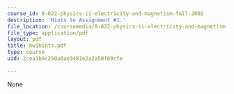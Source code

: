 ```yaml
---
course_id: 8-022-physics-ii-electricity-and-magnetism-fall-2002
description: 'Hints to Assignment #1.'
file_location: /coursemedia/8-022-physics-ii-electricity-and-magnetism-fall-2002/2cea1b9c250a0ae3481e2a2a50f09cfe_hw1hints.pdf
file_type: application/pdf
layout: pdf
title: hw1hints.pdf
type: course
uid: 2cea1b9c250a0ae3481e2a2a50f09cfe

---
```

None